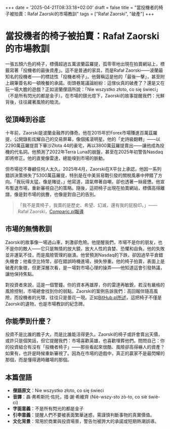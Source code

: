 +++
date = '2025-04-21T08:33:18+02:00'
draft = false
title = "當投機者的椅子被拍賣：Rafał Zaorski的市場教訓"
tags = ["Rafał Zaorski", "破產"]
+++

# 當投機者的椅子被拍賣：Rafał Zaorski的市場教訓

一張五顏六色的椅子，標價超過五萬波蘭茲羅提，孤零零地出現在拍賣網站上，標籤寫著「投機者的最後資產」。這不是普通的家具，而是Rafał Zaorski——波蘭最知名的投機者——的標誌性「投機者椅子」。他聲稱這是他的「最後一擊」，甚至附上親筆簽名和一頓晚餐的承諾。街頭巷尾議論紛紛：這傢伙真的破產了？還是又在玩一場大膽的遊戲？正如波蘭俚語所說：「Nie wszystko złoto, co się świeci」（不是所有閃光的都是金子）。在市場的鎂光燈下，Zaorski的故事提醒我們：光鮮背後，往往藏著風險的暗流。

## 從頂峰到谷底

十年前，Zaorski是波蘭金融界的傳奇。他在2015年於Forex市場賺進百萬茲羅提，公開錄影炫耀自己的交易屏幕，像個搖滾明星。他的「史詩級翻轉」——以2290萬茲羅提買下華沙Złota 44的豪宅，再以3800萬茲羅提賣出——讓他成為投機的代名詞。他預測了2022年Terra Luna的崩盤，甚至在2025年初警告Nasdaq即將修正。他的直覺像雷達，總能嗅到市場的脈動。

但市場從不眷顧任何人太久。2025年4月，Zaorski在X平台上承認，他因一系列錯誤決策損失了5300萬茲羅提，特別是在中美貿易戰引發的關稅風暴中押錯了方向。「我玩得太猛，像是賭徒，」他寫道，語氣帶著自嘲，卻也透著一絲疲憊。他宣布暫退市場，重新審視自己的策略。隨後，這把椅子出現在拍賣網站，標價高得離譜，像是對市場的挑釁，也像是對自己的告別。

> 「我不是賣椅子，我賣的是歷史、希望、幻滅，還有我的屁股印。」——Rafał Zaorski，[Comparic.pl報導](https://comparic.pl/rafal-zaorski-bankrutem-wystawil-na-sprzedaz-swoj-ostatni-asset)

## 市場的無情教訓

Zaorski的故事像一場過山車，刺激卻危險。他提醒我們，市場不是你的朋友，也不是你的敵人——它只是無情的放大鏡，放大人性的貪婪、恐懼和自負。他的失敗並非運氣不佳，而是風險管理的崩潰。他曾預測Nasdaq的下跌，卻因過早平倉錯失機會；他看空比特幣，卻在錯誤時機進場，損失慘重。他的椅子拍賣，表面上是破產的象徵，但更深層次看，是一場對市場心理的操弄——他知道這會引發熱議，讓他保持焦點。

對投資者來說，這是一個警鐘。你的資本再雄厚，你的雷達再敏銳，若沒有嚴格的風險控制，市場總會找到你的弱點。Zaorski的案例告訴我們：高回報伴隨高風險，而投機者的光環，往往只是曇花一現。正如[BitHub.pl所述](https://bithub.pl/gieldy/rafal-zaorski-wyprzedaje-swoj-dobytek-legendarny-fotel-spekulanta-trafil-pod-mlotek-ulica-huczy-od-plotek-o-bankructwie/)，這把椅子不僅是Zaorski的遺物，也是市場教訓的紀念碑。

## 你能學到什麼？

投資不是比誰的膽子大，而是比誰能活得更久。Zaorski的椅子或許會賣出天價，或許只是個笑話，但它提醒我們：市場喜歡英雄，也喜歡埋葬他們。問問自己：你的投資組合有沒有「投機者椅子」——那些看起來很酷、風險卻高得嚇人的資產？如果有，也許是時候重新審視了。因為在市場的遊戲中，真正的贏家不是最閃耀的那個，而是懂得適時離場的那個。

## 本篇俚語
- **俚語原文**：Nie wszystko złoto, co się świeci  
- **音譯**：聶·弗希斯托·佐托，措·謝·希維齊 (Niè-wszy-sto zò-to, co siè świè-ci)  
- **字面意義**：不是所有閃光的都是金子  
- **引申意義**：提醒人們不要被表面繁華迷惑，需謹慎判斷事物的真實價值。  
- **文化背景**：常用於商業與投資場景，警告勿被誇大的承諾或短期熱潮誤導。